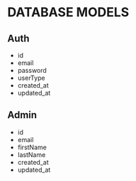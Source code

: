 # DATABASE MODELS

## Auth

- id
- email
- password
- userType
- created_at
- updated_at

## Admin

- id
- email
- firstName
- lastName
- created_at
- updated_at

